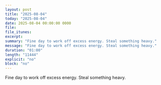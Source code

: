 ```yaml
---
layout: post
title: "2025-08-04"
today: "2025-08-04"
date: 2025-08-04 00:00:00 0000
file:
file_itunes:
excerpt:
summary: "Fine day to work off excess energy. Steal something heavy."
message: "Fine day to work off excess energy. Steal something heavy."
duration: "01:00"
length: "11444"
explicit: "no"
block: "no"
---
```

Fine day to work off excess energy. Steal something heavy.

